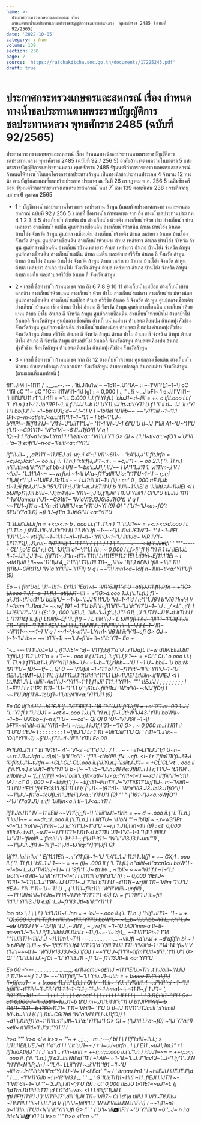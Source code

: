 ```yaml
---
name: >-
  ประกาศกระทรวงเกษตรและสหกรณ์ เรื่อง
  กำหนดทางน้ำชลประทานตามพระราชบัญญัติการชลประทานหลวง  พุทธศักราช 2485 (ฉบับที่
  92/2565)
date: '2022-10-05'
category: ง พิเศษ
volume: 139
section: 238
page: 7
source: 'https://ratchakitcha.soc.go.th/documents/17225243.pdf'
draft: true
---
```


# ประกาศกระทรวงเกษตรและสหกรณ์ เรื่อง กำหนดทางน้ำชลประทานตามพระราชบัญญัติการชลประทานหลวง  พุทธศักราช 2485 (ฉบับที่ 92/2565)

ประกาศกระทรวงเกษตรและสหกรณ์ เรื่อง ก้าหนดทางน้าชลประทานตามพระราชบัญญัติการชลประทานหลวง พุทธศักราช 2485 (ฉบับที่ 92 / 256 5) อาศัยอ้านาจตามความในมาตรา 5 แห่งพระราชบัญญัติการชลประทานหลวง พุทธศักราช 2485 รัฐมนตรีว่าการกระทรวงเกษตรและสหกรณ์ ก้าหนดให้ทางน ้าในเขตโครงการชลประทานล้าพูน เป็นทางน้าชลประทานประเภท 4 จ้านวน 12 ทางน้า ตามบัญชีและแผนที่แนบท้ายประกาศ ประกาศ ณ วันที่ 26 กรกฎาคม พ.ศ. 256 5 เฉลิมชัย ศรีอ่อน รัฐมนตรีว่าการกระทรวงเกษตรและสหกรณ์ ้ หนา 7 ่ เลม 139 ตอนพิเศษ 238 ง ราชกิจจานุเบกษา 6 ตุลาคม 2565

- 1 - บัญชีทางน ้าชลประทานโครงการ ชลประทาน ล้าพูน (แนบท้ายประกาศกระทรวงเกษตรและสหกรณ์ ฉบับที่ 92 / 256 5 ) เลขที่ ชื่อทางน ้า ก้าหนดเขต จาก ถึง ทางน ้าชลประทานประเภท 4 1 2 3 4 5 อ่างเก็บน ้า ห้วยหิน ฝน อ่างเก็บน ้า ห้วยตึง อ่างเก็บน ้าห้วย ฝาง อ่างเก็บน ้า บ้าน เหล่ายาว อ่างเก็บน ้า แม่ตืน ศูนย์กลางเขื่อนดิน อ่างเก็บน ้าห้วยหิน ต้าบล บ้านโฮ่ง อ้าเภอ บ้านโฮ่ง จังหวัด ล้าพูน ศูนย์กลางเขื่อนดิน อ่างเก็บน ้าห้วยตึง ต้าบล เหล่ายาว อ้าเภอ บ้านโฮ่ง จังหวัด ล้าพูน ศูนย์กลางเขื่อนดิน อ่างเก็บน ้าห้วยฝาง ต้าบล เหล่ายาว อ้าเภอ บ้านโฮ่ง จังหวัด ล้าพูน ศูนย์กลางเขื่อนดิน อ่างเก็บน ้าบ้านเหล่ายาว ต้าบล เหล่ายาว อ้าเภอ บ้านโฮ่ง จังหวัด ล้าพูน ศูนย์กลางเขื่อนดิน อ่างเก็บน ้าแม่ตืน ต้าบล แม่ตืน และต้าบลศรีวิชัย อ้าเภอ ลี จังหวัด ล้าพูน ต้าบล บ้านโฮ่ง อ้าเภอ บ้านโฮ่ง จังหวัด ล้าพูน ต้าบล เหล่ายาว อ้าเภอ บ้านโฮ่ง จังหวัด ล้าพูน ต้าบล เหล่ายาว อ้าเภอ บ้านโฮ่ง จังหวัด ล้าพูน ต้าบล เหล่ายาว อ้าเภอ บ้านโฮ่ง จังหวัด ล้าพูน ต้าบล แม่ตืน และต้าบลศรีวิชัย อ้าเภอ ลี จังหวัด ล้าพูน

- 2 - เลขที่ ชื่อทางน ้า ก้าหนดเขต จาก ถึง 6 7 8 9 10 11 อ่างเก็บน ้าแม่ป๊อก อ่างเก็บน ้าบ้านคอกช้าง อ่างเก็บน ้าห้วยแหน อ่างเก็บน ้า ห้วย ป่าไผ่ อ่างเก็บน ้าแม่หาง อ่างเก็บน ้าแ ม่หางน้อย ศูนย์กลางเขื่อนดิน อ่างเก็บน ้าแม่ป๊อก ต้าบล ศรีวิชัย อ้าเภอ ลี จังหวัด ล้า พูน ศูนย์กลางเขื่อนดิน อ่างเก็บน ้าบ้านคอกช้าง ต้าบล ป่าไผ่ อ้าเภอ ลี จังหวัด ล้าพูน ศูนย์กลางเขื่อนดิน อ่างเก็บน ้าห้วยแหน ต้าบล ป่าไผ่ อ้าเภอ ลี จังหวัด ล้าพูน ศูนย์กลางเขื่อนดิน อ่างเก็บน ้าห้วยป่าไผ่ ต้าบลป่าไผ่ อ้าเภอลี จังหวัดล้าพูน ศูนย์กลางเขื่อนดิน อ่างเก็ บน ้าแม่หาง ต้าบลตะเคียนปม อ้าเภอทุ่งหัวช้าง จังหวัดล้าพูน ศูนย์กลางเขื่อนดิน อ่างเก็บน ้าแม่หางน้อย ต้าบลตะเคียนปม อ้าเภอทุ่งหัวช้าง จังหวัดล้าพูน ต้าบล ศรีวิชัย อ้าเภอ ลี จังหวัด ล้าพูน ต้าบล ป่าไผ่ อ้าเภอ ลี จังหวั ด ล้าพูน ต้าบล ป่าไผ่ อ้าเภอ ลี จังหวัด ล้าพูน ต้าบลป่าไผ่ อ้าเภอลี จังหวัดล้าพูน ต้าบลตะเคียงปม อ้าเภอทุ่งหัวช้าง จังหวัดล้าพูน ต้าบลตะเคียนปม อ้าเภอทุ่งหัวช้าง จังหวัดล้าพูน

- 3 - เลขที่ ชื่อทางน ้า ก้าหนดเขต จาก ถึง 12 อ่างเก็บน ้าห้วยบง ศูนย์กลางเขื่อนดิน อ่างเก็บน ้าห้วยบง ต้าบลทาปลาดุก อ้าเภอแม่ทา จังหวัดล้าพูน ต้าบลทาปลาดุก อ้าเภอแม่ทา จังหวัดล้าพูน (ตามแผนที่แนบท้ายนี )

flf1\.JiM'l~1!111 / ..__...--. -- . 1ti\.Ji1u1wl~ ~1b11~.U1'1A~.:i ~-1'Vl1'(;1~1~\I cC "1fil cC "1~ cC "1C::: il11Wil1~1\I (g) : ~ 0,000 I ., " . !i ~ _J bFl~ 1 e:J.!l'Vlil1~ 'i:liil'IJ'U11.r1'1.Jr1fl = +1.L O<i>.000 i.J.('i.Yl.fl.) 'i:iuJ1~.:i~liil = +~ o lfil.ooo i.i.( 'i. Yl.n.) t1~'1.Jb'!l1P1~1.:ii.f'i'IJJ1~b i'J'UY11.:iJ1tt~tl'i:Y11'U f1 'ii ii ti~ 'lJ 'ii :'Yl 1 \I bbl}.l'\.I~ ~1~bn'UJ1;'d~~'\.l~'\.I V I ~1bl1el 'U1iib~~ ~~'Vl1'1iil ~1~'1.1 1Ft<a~m<atleitJ<a:::'t11'1.1~1~'1.1 ~ I btl~1'1.J~ b'!llPl~-1lilfl1'i'IJ~'Vl1'i~'J'UiiT1'1.J~ '11-1'Vl~'J-1 €l'U'U tl~!J 1'1iil A1~'U~'11'U ('l.!1~~C91'l11~ 'W'a'V!~~6'l1.J1fO'I) V q I !Q!~1'1.!'d~n1<a~1.Yrn1'!.!'lleitl<a:::'Vl1'l.l'Y'i G> QI ~ ('l.!1~tl<a:::~fO'I ~'U'Vl · 'a~1) e:ifi'U~n<a~'lleitl<a:::'Yl1'\.!

lif"l\Jil~ ,.,a1!11'l ~11JlEJ.u1-w;.:i 4'-!!'Vl1'~6i1~ - 'i:A'\J,J'1i.fitJrfn = +c;Jc;Jcs:' .~ oo ii.( 'i. Tl.n.) 'i:tiif\J,J'1~.:i.. = +c;J"1~ .~ oo 2.1.( 'i. Tl.n.) n'iii.itl:wtl'ii:'Yl1'\cl bb~l'Ufl ~1~bn'l.JJ1;';l!J~~ I IA'1'1.J11 1. vi111m-;i V I ~1bll~ '1..11'\A~~ ~~wrfi>l ~1~\I lA'a~f11'atlll'lJ'a:'Y11'U~1~\I ~ r;:r;i "1\Jil,r"l.\J ~11JlEJ.J1t11.:i - -· I iJ1tiil'ii1~1\I (ii) : c::' 0 , 000 ttEJ\Jb t1~1.:ii.fitJ,J'1~b '!5'UT11.:i,J'1t1~n.J'i:T11'U b 'IJlll~11JlEl b 'IJllltl.:J~11JlEl <I I btJlllpf1\Jiil b'IJ~.:Ji;tn1'i\J~'Yl1'i~';J'U,f1\Jiil Tl1.:J'Yliil'H Cl'U'U tlEJ!J 1111 "'1a'Uamcu ('U1~~C91tl1~ 'W'aVl3J3JGl3J1fO't) V q I ~~1'U1~f11'a~1.Yn-:i1'Utlll'lJ<a:'Y11'U<Yi (9) QI " ('U1~'lJ<a:~fO't 6l'U'Yi'a3J1) ~fl 'U~f1'a 3.Jt!Gi'lJ <a:'Yl1'U

'1::ltJii1iJitJrfn = +<:><:> b . ooo i.i.('1 .Tl.n.) '1::ltJii1~~ = +<:><:>d.ooo i.i.('1.Tl.n.) fl'i3.J'll~'l.J'i:'Yl'l\I 1.1.W'Ufl ~1~~~'\J.J1vl'J£1W'1~ °' I ~1~llEl 'IJ1'1iL~~ ~~vt1'fiil ~1~'1.1 1~~~n1~t1~tl~:'Yl1'U~1~'U lititJa~ VIR'lV'l~ El'11.1'1[),,J1,rul~ ~~'Vl1'fiillf 1~'1.1 "'I ( \ \ \ ) I 1 \ ".... ·- . ---< lif'l\Jil\#l~~fi' ' """------ CL' i;o'E CL' r;! CL' 1J1fiil'a1~';1'1.1 (i) : ~ 0,000 I l,f>lj' fl )j 'Yl ii 1 tJ !lEl\JL !l~1~iJi\J,J'1~L {j\ITl1~,J'1tt~tl'1::T11\I Ltl111El°11.1'1EI Ltl9lri~Ef11.1'1EI ~ I ~tM1\Jil L!l~~~'11'1\J'4,,,1'1i'l\l.T1\J1il Tl1~,,,1il'l~ '1\1\1 tlEl!J 'flil ~1i\li'11\I (\11tJ~Ciilt11tJ 'W'a'Yl'll'll~'ll1Fll) t/ q I ~~'1\l'mn1<a~1clf n~1\ltl~tl<a:'Yl1'Ufi (9)

Eo ~ I fltt'UaL \11~1!!1~ £r11.1'1Eu1wl~ ~~'Vl1'6illf1"d'U -ati\JJ11.ft\Jrfn = +'1G> \J.ooo 1.J.( -a. Tl.fl.) -ati\JJ1~~~ilil = +'1G>d.ooo 1.J.('i.Tl.fl.) f1'-ai.Jt1~tl'i:ct11'U bblij'U~ ~1~b~'l.JJ1i.l1'Ub 'Vl~1~1'd I r;\'1'1.J6'l b'Vl6'l1m';l I/ I ~1btm 'l.J1mt.1~ ~~wf 191 ~1'1'U bFl'il~fl1'ii'll~'\J'ii:'Yl1'U~1~'U . _/ <L' .,;'I, I 1J16il'il1"~'U <A> : (£:' 0 , 000 'llE\JL 'lllll~'l~i.ft\J,J''l-91L ,'J 'l.!Tl'l~J11!~tl'itTl'l'U L '11111£f'll..fl() Lt1lllfi~£f 'll..fl() ~ I L tlM'l\J~ L tJlll()~~fl'l'i\J~'\ll'l'i~'l'Ullf'l\Jil Tl1~'\llil1~ '1'1.1\1 tlE!J 1.J'\ll'l,,Tl!J'll!J ,,Tl!J'll!J l'i~L~!J\I (~1~~~'ll1~ ~'il'\11~~~~1~) V q I ~~1~';l~n1'il~1.Yrn1~'ll6'ltl'ii:'V11~cfi G> OJ ~ (~1~'\J'ii:~~ ~~'Yl'ii~1) ~~'l.J~fl'ii~'ll~tl'ii:'Yl1~ Eo ~

"-... --- llT1\JaL~1J ,, if1IJIEI~ 'af~'V11'f;l:if1"d'U ..r1\JafL ti~w d1IPIEl!Jl.8l1 'itfii\J,}'11.1'\JrT'n = +'1~~ . ooo ii.('i.'1.n.) 'i::fii\J,}'1~~ = +Ci'.' Ci'.' o.ooo i.i.( 'i. Tl.n.) f1'i1Jt1~i.J'i:'Yl1\I bb~'U~ ~1~b~'U,r1bb~~'U I ~1'U~ bbil~'U bb:N: !91'1'U~ fDt~~tf~ ., QI 0 ~~'Vl'Jfiil ~1~'1.1 bFl'ii~f11'iitl~'ll'il:'Yl1'U~1~'U t1El\JLt1M1~\J,}'1ilL ij'l.IT11.:i,1'1t1i1tl'it'11'1.1 Ltl~1IJIEI Ltlliiln~if1IJIEJ <I I LtJM1\Jil L tllllil~An1'i\J~'Yl1'i~1'1.1,f1\Jil T11.:l'Ylil1~ """ t!EJ!J I ; ; ; ; ; ; ; ; I L~El'l.I Lr 1'1P1 1111~'1.1~"1'1.1 t/ '\61tJ~fiiltl1tJ 'W'a'Vl~~:NiJ1fDt) I ~~1'U'Jtlf11'ii~1cUf1~1'Utl:N'll<a:'Yl1'Ui1 (9)

Ee 00 lif1ui~~J!J ~h11£Ji lf~'Vl1'6illf 1~'16 "i:i'UJ1i.ft'Utffl = +ct'0'1.ct' 00 1.J.( "i. 'YI.fl.) "i:i'UJ1~~ = +ct'o~.ooo 1.J.("i.'Yl.n.) fl~i.Jtl:W'IJ43:'Yl1\I bbW\I~ ~1~b~'UJ1bb~,j~n i;\'1'U~ ~~cd'~ QI QI 0 'O!~'Vl'J6il ~1~\I bFl'ii~n1'iitl~tl'ii:'Yl1\1~1~\I ~r;;:;, I i.J1f;l'31~~'16 G> : ~ 0,000 m.:i'l'li11.:i '1'U'U t!EJ~ I : : : : : : : : I ~1fEJ'U Lr 1'11t ~1ili'Uili"1'U QI ' (\11~'1..l'ii:~~ 'O!\l'Yl'ii~1) ~§'U~f1'ii~tl~'ll'ii:'Yl1\I Ee 00

Pr1tJi1.J1t.i " El'1V1El~ 4'~'Vl-s'~li'1"d'IJ . / I . . ~ - · e1~Ll'ltJ'J'1;1'U~n~ ~:.rtJJ1~tJrfn ~ d\n)'- \l'll 'io"I' · 'f\'\!!l.-r.'io'l!!l.'fN. ~cft. <I- Lr 1'fla111l'fl~6~~1.J 'ii:fiitJ.J'1~tJtfn = +CL' CL' CL'.ooo ii.('ii.Yl.n.) 'ii:liitJ.J'1~~~ = +CL'CL'<t' . ooo ii .('ii.Yl.n.) n'iiJt1~tl'i:'Yl1'U b~\l~ ~1.:ib~'Ui.hu1\!File:Jfltl1.:i I I r;T1'U~ 't.111N ., el1blle:J ~ '<f.:i'Vl1'li>l ~1~\l bliil'i.:ifl1<atl~'\J<a::'Yl1\!~1~\l ~~rd I ll1fiil'ii1~';1\I (A) : ct' 0 , 000 ~ I ~tli;ii;f')\j~ ~tlf;IE)~Ftn1'ii\J~'Vl1'ii$11'Ui;f1\J~ m~'Vliil1~ '1'U'U t!Eiti 'fi;i Ft1$1'U$1'11'U I/ ('\J1~~(91'tl1~ 'W'a'Vl3.J3.Jel3.J1fO"I) I ~~1'\J'J~fl1'a~1cUfl.:i1'\Jtlei'\J<a::'Yl1'U'1 (9) "' " ('161~'\J<a::oWfO"I ~'\J'Yl'a3.J1) e:ifi 'Uil\in<a ii tl~'\J<a::'t11 \!

llf1\JaJ11" IV ~11.llElii ~~V11'i;i;;f1~\I 'i:liii'uJ1~t1rin = +~ d ~ .ooo ii.( 'i. Tl.n.) 'i:luJ1~~ = +~dr;::l..ooo ii.('i.Tl.n.) I I liifTU~ 'll1bN "' ~1bl1fl ~ -.r~w3'1Pt ~1~'1.! 1rot'ii~fl1'ii?l~'\..J'ii:'Yl1'1.!~1"d'U ~~r;i 1.J1(;l'ii1~1\I (9) : ct' 0,000 tiEltJ~ twl1.,~uJ1~~ iJ'l.IT11-1J1t1~tl'i:T11\I 'Jl1-1'Vl~1-1 '1\1\1 t!El!J 1J'V11~'flml!! ~'flml!! l'i-1~~!!'1.1 ., ('\J1!.l~~t11~ 'W'ii'Vl3J3J~unl"'I) , ~~1'\J'J!.Jfl1'ii~1il'fl~1'\Jtl~tJ'iig:'Y]')'\Jf1 G)

1if1'l..lai.h'lol " Ef11.11E1i ~.:i'Yl1'fiil~1~'U 'i:A'1..1.J'11.1\1..1tffl = +~ GX;1 . ooo ll.( 'i. Tl.fl.) 'i:i1..1.J'1~~~ = +~ (i)~ .000 ll.( 'i. Tl.fl.) n"aiitl~tl"a:cn1cu bbW'\.I~ ~1~b~'l..J.J'Tvl'J!J~1'l~ I I '9f1'1..J~ th'lw ., ~1bll~ ~ ~~'Vl1'f;l ~1~'1.1 1rot'il~n1'iltl~'IJ'ilt'Yl1'\.1~1~'\.I I i.1111ll'a1fil'd'U (i) : ~ 0,000 '!IEl\.J~ '!11l1~1~1.1\1..1.J'1'9!~ iJ'UT11~.J'1'llitl'i:Tl'l'U ~t1111{~wrfiil Tl1~'Vlim '1'U'U t!EJ~ 1'lil 1"11~'U~'11'U ., ('1.11!l~fiilt11!! 'W'il'Vliiii~unfill) , ~~1'l.l'J!ln1'il~1<Jn~1'l.ltl~'IJ'il:'Y11'1.1'1 <9) QI ~ ('1.11!!'1.J'il:~fill 'itl'l.l'Yl'il3.J1) e:ifi 'l..J~f)'il3.Jtl~tl'il:'Y11'1.1

loo ot> \ l \ \ ! ) 'i:i'U'J1~i.Jnn = + 'oJ~~.ooo ii.('i. Tl.n .) 'i:lifi.Ji1'1~-'1~ = + "Q)~~.000 iJ .('1.Tl.fl.) n'iii.itl~tl'ii:'Yl'l'U bbW'U~ ~1_,b~'IJJ'lbb~Vl'l_, r;\'1'1.J~ ~::b~~'Utl3J I V ~'lbl1fl 't'J_,~'Jtl'l_, ~_,wrfiil ~'l~'U blDl'imn-a tl~tl-a::·vn'U~'l~'U llf1\Jliltl:iJl!JUtli.t ~11./)~~-'l~'d;1_, ~-1'Vl1'1Pt~1'1'16 ""1\JlilTl1~1il(J\J ~11.11m1.~T11 ---.......... . --... ~viUfl ~d'uwi + ~d'uflfln bi ~ I b tJPlllf 1\Jil ~ tl~-'lfilf11'1'Uf4'Vl1'1Q'd'Yfill'1'Uil T11-'l'Vlil'd-1 '1'14'14 'fl~!l V ('\J'l~~~tl'l~ 'W'iJV13J3J~3J'lfOl) I ~~'l'U'J~f1'l'il~1ifm1'Utl~tl'il::'Yl1'U'1 G> QI ' ('U'l!.!tl'iJ:~fOI ~'U'Yl'il3J1) ~fl 'U~ f1'i13Jtl~tl <a:'Yl'l'U

Eo 00 -'--- ..... ........_ _ __,,, er1\Jamu~a£1\J ~11.l'lEIU.~Tl'l .t'l\Jalll~!N\.liJ il'11.11~~~,f 1.J'1~ ~~'Vl1'fiillf'l~'l.I 'i:iu.J1~utih = + b~~.ooo 11.('i.'rl.fl.) 'i=fifu.J1~~~ = + b~~.ooo 11.('i."1.fl.) I QI I/ ~11.ll~ 'YJ.:l'Vl'Jtl1.:! ~.:i'Vl1'r;i ~1~'1.1 bfiil'il~tl'l'iltl~'l.J'il:'Yl1'1.1~1~'1.1 ; "1\J~ 1 hma1~ \ ~11.1l~~~,f 1.J'1~ ', ~~'Vl1'fiil~1tl1~ '-- '\ I I \ ',\ \ \ \ er oct' I \ \ I I I I I ' II I I I \ - \ I 3J1(;l'ii1~';l'l.I G> : ct' 0,000 !l~'l..Jbtl'1~1~~u.J1~b tl'U·m~.J1!1:i1'll'i:"11'U b?JIPl~~'Yl'f~ b t16!1~11.11~ b t16iln~~11.11~ T11~'Vl:il1~ '1'U'U tl~!J 11V11':iTJmi!l ':i'rlmi!l b'i~b~!l'U I/ ('\J1tl~C9l?htl 'W'a'Vl'lJ'lJ~iJ1fO)) I ~d1'\J'Jtlf)1'a~1'11'tl.:i1'\Jtl~'Li'a:'Yl1'\J'1 G> QI ~ ('\J1tl'Li'a:~f0) ~'\J'Yl'ail1) ~ell~ n'iliitl~'l.J'a :'Yl1 'I.I

lr>o "'" lr>o <l'e lr>o ~ "'~ + .,;,.,,. .m..;---/ bi I \ I llf'luilll~!ll.I.; > iJ11.11ElLUEJ~if 1°d'\d I I 'i:lt'uJ1~~ / r 'i~uJ~urfn , I \J E11.,~uJ1;1m.1" r \ llf1uaAthfJ" I I .I 'ii:i'l .. r1h~urin = +~r;::r;::.ooo ii.('i.'1.n.) i:luJ1~~~ = +~r;::<;i . ooo ii .('ii. '1.n.) f)'a3.Jtl:Ntl'at'11\I ~I.Al\!~ ~'l-'IL~'l..J.J''lcvl'J~'\..J-'I i;;\'1'\..J:N 'Yl'l'll<N'llP,Jn I ~'lL/l~ LLil'Yl'l ~.:i'V11'191 ~'l~'U ~liil'a.:Jn'l'iltl:N'll'a:'Yl'l'U~'l~'U <l'Ect' "'~ I ' itruau.im1 ' I ~hllEJU.iJEJEJ'\d " I .... -'l'V11'6ilb ~!.l-'l?'Vl3.l ,_ ' ' \._ ' 9'1Ui!Tl1\1~11i(l ~11..flEJl.l.iJTl1 ~-'l'Vl1'6il~1~'U "'~ 3.J1i;l'il1~';)'U (9) : ct' 0,000 tlEJU t»11E1~~uJ1~L {j '\dTrnJ1t1iltl'i:T11'\d Lt1"4'~wr~ <I I Ltllilfl'1\Jil L tftl.llF!f11'ii'l.J'}'Vl1'ii:il7'\dlil'1\Jil Tl1~'Vlil7~ Cl'\d'\d tlil!J il'Vl'l~Tl!J1l!J ~Tl!J'll!J '\'ii~LiJ!J'\d I/ (\l'l!J~fiiltl'l!J 'W'iJ'VliJiJ:NiJ'lFi'I) I ~~1\11~n1-a~1'11n.:i1'Utl<N'll'il:'Yl'l'Ufl G> "' " ('U'l~'lli:a:i1Fi'I ~'U'Yl'ilil'l) ~6 '\..J~ n i:a iitl<N'lli:a:'Yl'l'U lr>o "'" lr>o <l'ca ~"'
